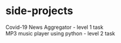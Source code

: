 # side-projects
Covid-19 News Aggregator - level 1 task \
MP3 music player using python  - level 2 task
